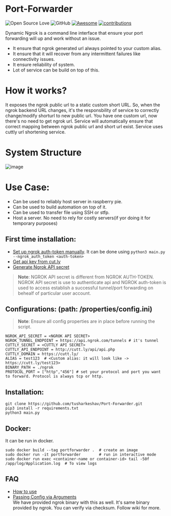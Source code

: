 # Port-Forwarder
![Open Source Love](https://badges.frapsoft.com/os/v2/open-source.svg?v=103)  ![GitHub](https://img.shields.io/badge/license-Apache-blue?style=popout-square) [![Awesome](https://awesome.re/badge-flat.svg)](https://awesome.re)
[![contributions](https://img.shields.io/badge/contributions-welcome-brightgreen.svg?style=flat)](https://github.com/tusharkeshav/Port-Forwarder)

Dynamic Ngrok is a command line interface that ensure your port forwarding will up and work without an issue.
* It ensure that ngrok generated url always pointed to your custom alias.
* It ensure that it will recover from any intermittent failures like connectivity issues.
* It ensure reliability of system.
* Lot of service can be build on top of this.

# How it works?
It exposes the ngrok public url to a static custom short URL.
So, when the ngrok backend URL changes, it's the responsbility of service to correctly change/modify shorturl to new public url.
You have one custom url, now there's no need to get ngrok url. Service will automatically ensure that correct mapping between ngrok public url and short url exist.
Service uses cuttly url shortening service.

# System Structure
![image](https://user-images.githubusercontent.com/43966061/213911128-f4a1bb7c-79ca-4543-85cc-46f24cf846a1.png)

# Use Case:
- Can be used to reliably host server in raspberry pie.
- Can be used to build automation on top of it.
- Can be used to transfer file using SSH or stfp.
- Host a server. No need to rely for costly servers(if yor doing it for temporary purposes)

## First time installation:
* [Set up ngrok auth-token manually](https://github.com/tusharkeshav/Port-Forwarder/wiki/Setting-ngrok-auth-token). It can be done using `python3 main.py --ngrok_auth_token <auth-token>`
* [Get api key from cut.ly](https://github.com/tusharkeshav/Port-Forwarder/wiki/Setting-up-Cutt.ly-API)
* [Generate Ngrok API secret](https://github.com/tusharkeshav/Port-Forwarder/wiki/Generating-Ngrok-API-Key)
> __Note__: NGROK API secret is different from NGROK AUTH-TOKEN. NGROK API secret is use to authenticate api and NGROK auth-token is used to access establish a successful tunnel/port forwarding on behealf of particular user account.

## Configurations: (path: /properties/config.ini)
> __Note__: Ensure all config properties are in place before running the script.
```
NGROK_API_SECRET = <NGROK API SECRET>
NGROK_TUNNEL_ENDPOINT = https://api.ngrok.com/tunnels # it's tunnel
CUTTLY_SECRET = <CUTTLY API SECRET>
CUTTLY_API_ENDPOINT = http://cutt.ly/api/api.php
CUTTLY_DOMAIN = https://cutt.ly/
ALIAS = test123  # <Custom alias: it will look like -> https://cutt.ly/test123>
BINARY_PATH = ./ngrok
PROTOCOL_PORT = ["http","456"] # set your protocol and port you want to forward. Protocol is always tcp or http.
```

## Installation:
```
git clone https://github.com/tusharkeshav/Port-Forwarder.git
pip3 install -r requirements.txt
python3 main.py
```

## Docker:
It can be run in docker.
```
sudo docker build --tag portforwarder .  # create an image
sudo docker run -it portforwarder        # run in interactive mode
sudo docker run exec <container-name or container-id> tail -50f /app/log/Application.log  # To view logs
```

## FAQ
- [How to use](https://github.com/tusharkeshav/Port-Forwarder/wiki/How-to-use) </br>
- [Passing Config via Arguments](https://github.com/tusharkeshav/Port-Forwarder/wiki/Passing-config-via-args:) </br>
We have provided ngrok binary with this as well. It's same binary provided by ngrok. You can verify via checksum.
Follow wiki for more.

